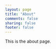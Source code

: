 ```yaml
---
layout: page
title: "About"
comments: false
sharing: false
footer: false
---
```

This is the about page.

